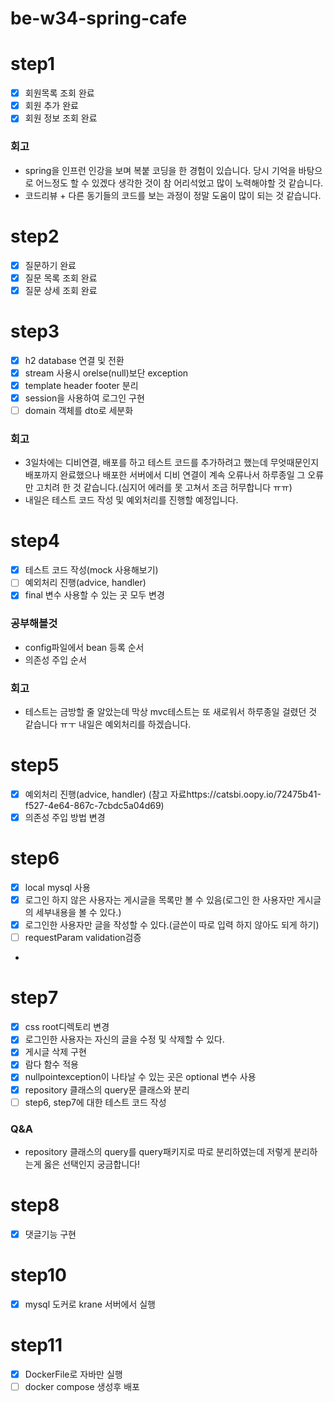 # be-w34-spring-cafe

# step1
- [x] 회원목록 조회 완료
- [x] 회원 추가 완료
- [x] 회원 정보 조회 완료

### 회고
- spring을 인프런 인강을 보며 복붙 코딩을 한 경험이 있습니다. 당시 기억을 바탕으로 어느정도 할 수 있겠다 생각한 것이 참 어리석었고 많이 노력해야할 것 같습니다.
- 코드리뷰 + 다른 동기들의 코드를 보는 과정이 정말 도움이 많이 되는 것 같습니다.

# step2
- [x] 질문하기 완료
- [x] 질문 목록 조회 완료
- [x] 질문 상세 조회 완료

# step3
- [x] h2 database 연결 및 전환
- [x] stream 사용시 orelse(null)보단 exception
- [x] template header footer 분리
- [x] session을 사용하여 로그인 구현
- [ ] domain 객체를 dto로 세분화

### 회고
- 3일차에는 디비연결, 배포를 하고 테스트 코드를 추가하려고 했는데 무엇때문인지 배포까지 완료했으나 배포한 서버에서 디비 연결이 계속 오류나서 하루종일 그 오류만 고치려 한 것 같습니다.(심지어 에러를 못 고쳐서 조금 허무합니다 ㅠㅠ)
- 내일은 테스트 코드 작성 및 예외처리를 진행할 예정입니다.

# step4
- [x] 테스트 코드 작성(mock 사용해보기)
- [ ] 예외처리 진행(advice, handler)
- [x] final 변수 사용할 수 있는 곳 모두 변경

### 공부해볼것
- config파일에서 bean 등록 순서
- 의존성 주입 순서

### 회고
- 테스트는 금방할 줄 알았는데 막상 mvc테스트는 또 새로워서 하루종일 걸렸던 것 같습니다 ㅠㅜ 내일은 예외처리를 하겠습니다.

# step5
- [x] 예외처리 진행(advice, handler) (참고 자료https://catsbi.oopy.io/72475b41-f527-4e64-867c-7cbdc5a04d69)
- [x] 의존성 주입 방법 변경

# step6
- [x] local mysql 사용
- [x] 로그인 하지 않은 사용자는 게시글을 목록만 볼 수 있음(로그인 한 사용자만 게시글의 세부내용을 볼 수 있다.)
- [x] 로그인한 사용자만 글을 작성할 수 있다.(글쓴이 따로 입력 하지 않아도 되게 하기)
- [ ] requestParam validation검증
- 
# step7
- [x] css root디렉토리 변경
- [x] 로그인한 사용자는 자신의 글을 수정 및 삭제할 수 있다.
- [x] 게시글 삭제 구현
- [x] 람다 함수 적용
- [x] nullpointexception이 나타날 수 있는 곳은 optional 변수 사용
- [x] repository 클래스의 query문 클래스와 분리
- [ ] step6, step7에 대한 테스트 코드 작성

### Q&A
- repository 클래스의 query를 query패키지로 따로 분리하였는데 저렇게 분리하는게 옳은 선택인지 궁금합니다!

# step8
- [x] 댓글기능 구현

# step10
- [x] mysql 도커로 krane 서버에서 실행

# step11
- [x] DockerFile로 자바만 실행
- [ ] docker compose 생성후 배포